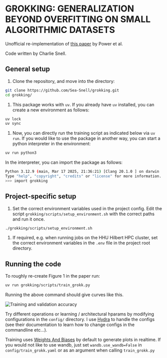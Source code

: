 # GROKKING: GENERALIZATION BEYOND OVERFITTING ON SMALL ALGORITHMIC DATASETS

Unofficial re-implementation of [this paper](https://mathai-iclr.github.io/papers/papers/MATHAI_29_paper.pdf) by Power et al.

Code written by Charlie Snell.

## General setup

1. Clone the repository, and move into the directory:

```bash
git clone https://github.com/Sea-Snell/grokking.git
cd grokking/
```

1. This package works with `uv`. If you already have `uv` installed, you can create a new environment as follows:

```bash
uv lock
uv sync
```

1. Now, you can directly run the training script as indicated below via `uv run`.
If you would like to use the package in another way, you can start a python interpreter in the environment:

```bash
uv run python3
```

In the interpreter, you can import the package as follows:

```bash
Python 3.12.9 (main, Mar 17 2025, 21:36:21) [Clang 20.1.0 ] on darwin
Type "help", "copyright", "credits" or "license" for more information.
>>> import grokking
```

## Project-specific setup

1. Set the correct environment variables used in the project config.
Edit the script `grokking/scripts/setup_environment.sh` with the correct paths and run it once.

```bash
./grokking/scripts/setup_environment.sh
```

1. If required, e.g. when running jobs on the HHU Hilbert HPC cluster, set the correct environment variables in the `.env` file in the project root directory.

## Running the code

To roughly re-create Figure 1 in the paper run:

```bash
uv run grokking/scripts/train_grokk.py
```

Running the above command should give curves like this.

![Training and validation accuracy](grokk.png)

Try different operations or learning / architectural hparams by modifying configurations in the `config/` directory. 
I use [Hydra](https://hydra.cc/docs/intro) to handle the configs (see their documentation to learn how to change configs in the commandline etc...).

Training uses [Weights And Biases](https://wandb.ai/home) by default to generate plots in realtime. 
If you would not like to use wandb, just set `wandb.use_wandb=False` in `config/train_grokk.yaml` or as an argument when calling `train_grokk.py`
